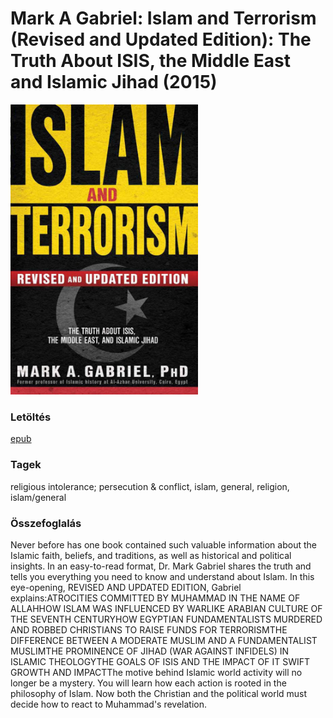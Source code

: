 # <a name="id_906">Mark A Gabriel: Islam and Terrorism (Revised and Updated Edition): The Truth About ISIS, the Middle East and Islamic Jihad (2015)</a>
<img src="https://github.com/BercziSandor/calibre_lib/raw/main/Mark%20A%20Gabriel/Islam%20and%20Terrorism%20%28Revised%20and%20Up%20%28906%29/cover.jpg" alt="cover" width="300"/>

### Letöltés
[epub](https://github.com/BercziSandor/calibre_lib/raw/main/Mark%20A%20Gabriel/Islam%20and%20Terrorism%20%28Revised%20and%20Up%20%28906%29/Islam%20and%20Terrorism%20%28Revised%20an%20-%20Mark%20A%20Gabriel.epub)

### Tagek
religious intolerance; persecution & conflict, islam, general, religion, islam/general

### Összefoglalás
<div>
<p>Never before has one book contained such valuable information about the Islamic faith, beliefs, and traditions, as well as historical and political insights. In an easy-to-read format, Dr. Mark Gabriel shares the truth and tells you everything you need to know and understand about Islam. In this eye-opening, REVISED AND UPDATED EDITION, Gabriel explains:ATROCITIES COMMITTED BY MUHAMMAD IN THE NAME OF ALLAHHOW ISLAM WAS INFLUENCED BY WARLIKE ARABIAN CULTURE OF THE SEVENTH CENTURYHOW EGYPTIAN FUNDAMENTALISTS MURDERED AND ROBBED CHRISTIANS TO RAISE FUNDS FOR TERRORISMTHE DIFFERENCE BETWEEN A MODERATE MUSLIM AND A FUNDAMENTALIST MUSLIMTHE PROMINENCE OF JIHAD (WAR AGAINST INFIDELS) IN ISLAMIC THEOLOGYTHE GOALS OF ISIS AND THE IMPACT OF IT SWIFT GROWTH AND IMPACTThe motive behind Islamic world activity will no longer be a mystery. You will learn how each action is rooted in the philosophy of Islam. Now both the Christian and the political world must decide how to react to Muhammad's revelation.</p></div>


